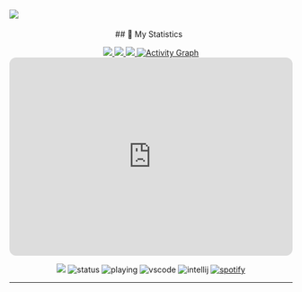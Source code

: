 
<h1 aline="center">
 <a href="https://git.io/typing-svg">
  <img src="https://readme-typing-svg.herokuapp.com?font=Fira+Code&pause=1000&color=F7F7F7&width=435&lines=Shirakami+Fubuki+love+you;Hi+my+name+is+Hai+Nam+and+i+like+hololive+vtuber;CTRL+%2B+C+----+CTRL+%2B+V"/>
 </a>
</h1>
<div align = "center">
## 🔖 My Statistics
&nbsp;
<p align="center">
    <a href="https://github.com/Fubuki-World0510/">
        <img src="https://github-readme-stats.vercel.app/api?username=Fubuki-World0510&hide=issues,prs&count_private=true&show_owner=true&show_icons=true&bg_color=0d1117&title_color=ffffff&text_color=ffffff&icon_color=00ff99&hide_border=true/" />
    </a>
    <a href="https://github.com/Fubuki-World0510">
        <img src="https://github-readme-stats.vercel.app/api/top-langs/?username=Fubuki-World0510&layout=compact&count_private=true&langs_count=8&card_width=445&bg_color=0d1117&title_color=ffffff&text_color=ffffff&icon_color=00ff99&hide_border=true/" />
    </a>
    <a href="https://github.com/Fubuki-World0510">
        <img src="https://github-readme-streak-stats.herokuapp.com?user=Fubuki-World0510&hide_border=true&background=0D1117&currStreakLabel=FFFFFF&sideLabels=FFFFFF&currStreakNum=FFFFFF&dates=FFFFFF&sideNums=FFFFFF&fire=00ff99&ring=00ff99&stroke=FFFFFFFF)](https://git.io/streak-stats" />
    </a>
   <a href="https://github.com/Fubuki-World0510"><img alt="Activity Graph" src="https://activity-graph.herokuapp.com/graph?username=Fubuki-World0510&bg_color=0D1117&color=ffffff&line=00ff99&point=ffffff&area=true&hide_border=true" />
    </a>
    <a href="https://open.spotify.com/user/31hlisifx4gblbhr6se6nl3bt6jq"><iframe style="border-radius:12px" src="https://open.spotify.com/embed/track/4lGK1mI6TxMHMH7BV3Ds0X?utm_source=generator" width="100%" height="352" frameBorder="0" allowfullscreen="" allow="autoplay; clipboard-write; encrypted-media; fullscreen; picture-in-picture" loading="lazy"></iframe>
    </a>
</p>

![](https://komarev.com/ghpvc/?username=Fubuki-World0510&style=flat-square)
![status](https://dev.discordprofiles.me/badge/status/491577179495333903?style=flat-square)
![playing](https://dev.discordprofiles.me/badge/playing/491577179495333903?style=flat-square)
![vscode](https://dev.discordprofiles.me/badge/vscode/491577179495333903?style=flat-square)
![intellij](https://dev.discordprofiles.me/badge/intellij/491577179495333903?style=flat-square)
[![spotify](https://dev.discordprofiles.me/badge/spotify/491577179495333903?style=flat-square)](https://dev.discordprofiles.me/openspotify/491577179495333903?style=flat-square)
</div>


------------------------------------------  
